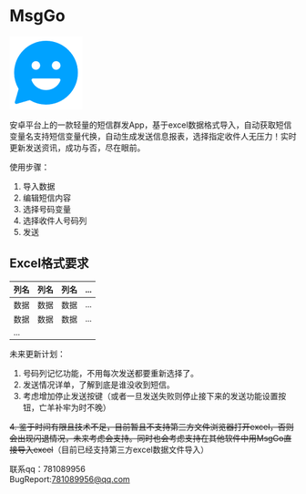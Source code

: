 # MsgGo
![MsgGo](./app/src/main/res/drawable/icon.png)  


安卓平台上的一款轻量的短信群发App，基于excel数据格式导入，自动获取短信变量名支持短信变量代换，自动生成发送信息报表，选择指定收件人无压力！实时更新发送资讯，成功与否，尽在眼前。  

使用步骤：  
1. 导入数据
2. 编辑短信内容
3. 选择号码变量
4. 选择收件人号码列
5. 发送

 ## Excel格式要求
列名|列名|列名|...
-|-|-|-
数据|数据|数据|...
数据|数据|数据|...
...|

未来更新计划：

1. 号码列记忆功能，不用每次发送都要重新选择了。
2. 发送情况详单，了解到底是谁没收到短信。
3. 考虑增加停止发送按键（或者一旦发送失败则停止接下来的发送功能设置按钮，亡羊补牢为时不晚）

~~4. 鉴于时间有限且技术不足，目前暂且不支持第三方文件浏览器打开excel，否则会出现闪退情况，未来考虑会支持。同时也会考虑支持在其他软件中用MsgGo直接导入excel~~（目前已经支持第三方excel数据文件导入）

联系qq：781089956  
BugReport:781089956@qq.com



